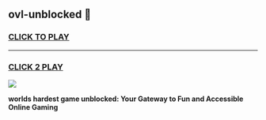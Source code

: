 
## ovl-unblocked 👋
<h3>
<a href="https://premium.freeplayer.one?title=ovl-unblocked&ref=14F">CLICK TO PLAY</a></h3>
<hr>

<h3>
<a href="https://premium.freeplayer.one?title=ovl-unblocked&ref=14F">CLICK 2 PLAY</a>
  
</h3>

<a href="https://premium.freeplayer.one?title=ovl-unblocked&ref=12F/"><img src="https://clearcache.store/games.png"></a>


**worlds hardest game unblocked: Your Gateway to Fun and Accessible Online Gaming**
